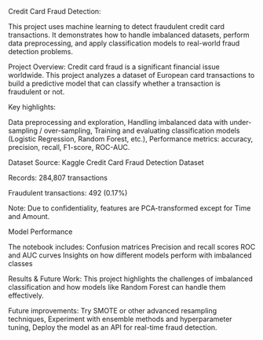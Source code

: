 Credit Card Fraud Detection:

This project uses machine learning to detect fraudulent credit card transactions. It demonstrates how to handle imbalanced datasets, perform data preprocessing, and apply classification models to real-world fraud detection problems.

Project Overview: 
Credit card fraud is a significant financial issue worldwide. This project analyzes a dataset of European card transactions to build a predictive model that can classify whether a transaction is fraudulent or not.

Key highlights:

Data preprocessing and exploration,
Handling imbalanced data with under-sampling / over-sampling,
Training and evaluating classification models (Logistic Regression, Random Forest, etc.),
Performance metrics: accuracy, precision, recall, F1-score, ROC-AUC.


Dataset Source: Kaggle Credit Card Fraud Detection Dataset

Records: 284,807 transactions

Fraudulent transactions: 492 (0.17%)

Note: Due to confidentiality, features are PCA-transformed except for Time and Amount.

Model Performance

The notebook includes:
Confusion matrices
Precision and recall scores
ROC and AUC curves
Insights on how different models perform with imbalanced classes


Results & Future Work:
This project highlights the challenges of imbalanced classification and how models like Random Forest can handle them effectively.

Future improvements:
Try SMOTE or other advanced resampling techniques,
Experiment with ensemble methods and hyperparameter tuning,
Deploy the model as an API for real-time fraud detection.

